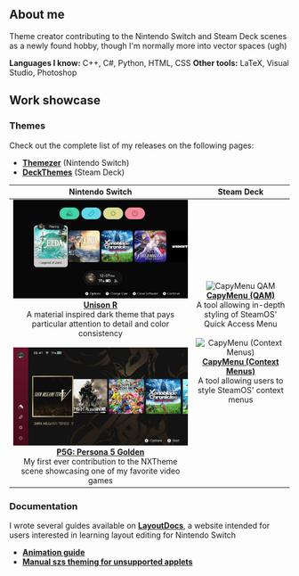 ## About me

Theme creator contributing to the Nintendo Switch and Steam Deck scenes as a newly found hobby, though I'm normally more into vector spaces (ugh)

**Languages I know:** C++, C#, Python, HTML, CSS
**Other tools:** LaTeX, Visual Studio, Photoshop

## Work showcase

### Themes

Check out the complete list of my releases on the following pages:

- **[Themezer](https://themezer.net/creators/382997176307154945)** (Nintendo Switch)
- **[DeckThemes](https://deckthemes.com/users/view?userId=Discord|382997176307154945)** (Steam Deck)

| Nintendo Switch | Steam Deck |
|:---------------------------------------:|:----------------------------------------:|
| ![Unison R](https://github.com/Kalyvara/NXTheme-releases/blob/main/Unison%20R/Home_Menu_20230515_120710_00.jpg "Unison R") <br />**[Unison R](https://themezer.net/packs/Unison-R-5fc)**<br />A material inspired dark theme that pays particular attention to detail and color consistency<br /><br />![P5G](https://github.com/Kalyvara/NXTheme-releases/blob/main/P5G%3A%20Persona%205%20Golden/p5g_preview.jpg "P5G") <br />**[P5G: Persona 5 Golden](https://themezer.net/packs/P5G-Persona-5-Golden-4e9)**<br />My first ever contribution to the NXTheme scene showcasing one of my favorite video games                       | ![CapyMenu QAM](https://api.deckthemes.com/blobs/ebc4c490-b891-460f-8239-04a67aad99db "CapyMenu QAM") <br />**[CapyMenu (QAM)](https://deckthemes.com/themes/view?themeId=726ddfcd-47a0-4f71-81ac-c276936c68cb)**<br /> A tool allowing in-depth styling of SteamOS' Quick Access Menu<br /><br />![CapyMenu (Context Menus)](https://api.deckthemes.com/blobs/e7a75876-1e85-4cfa-a4b0-819c1d435e6e "CapyMenu (Context Menus)") <br />**[CapyMenu (Context Menus)](https://deckthemes.com/themes/view?themeId=477cdaf5-a81d-407c-b14c-ab7b937887c3)**<br /> A tool allowing users to style SteamOS' context menus        |

### Documentation

I wrote several guides available on **[LayoutDocs](https://layoutdocs.themezer.net/)**, a website intended for users interested in learning layout editing for Nintendo Switch

- **[Animation guide](https://layoutdocs.themezer.net/guide/animations/)**
- **[Manual szs theming for unsupported applets](https://layoutdocs.themezer.net/guide/manualszs/)**
